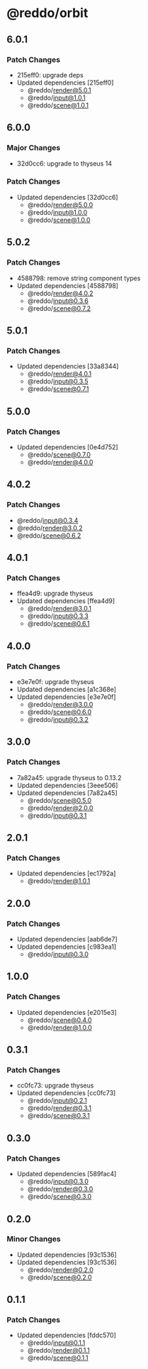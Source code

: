# @reddo/orbit

## 6.0.1

### Patch Changes

- 215eff0: upgrade deps
- Updated dependencies [215eff0]
  - @reddo/render@5.0.1
  - @reddo/input@1.0.1
  - @reddo/scene@1.0.1

## 6.0.0

### Major Changes

- 32d0cc6: upgrade to thyseus 14

### Patch Changes

- Updated dependencies [32d0cc6]
  - @reddo/render@5.0.0
  - @reddo/input@1.0.0
  - @reddo/scene@1.0.0

## 5.0.2

### Patch Changes

- 4588798: remove string component types
- Updated dependencies [4588798]
  - @reddo/render@4.0.2
  - @reddo/input@0.3.6
  - @reddo/scene@0.7.2

## 5.0.1

### Patch Changes

- Updated dependencies [33a8344]
  - @reddo/render@4.0.1
  - @reddo/input@0.3.5
  - @reddo/scene@0.7.1

## 5.0.0

### Patch Changes

- Updated dependencies [0e4d752]
  - @reddo/scene@0.7.0
  - @reddo/render@4.0.0

## 4.0.2

### Patch Changes

- @reddo/input@0.3.4
- @reddo/render@3.0.2
- @reddo/scene@0.6.2

## 4.0.1

### Patch Changes

- ffea4d9: upgrade thyseus
- Updated dependencies [ffea4d9]
  - @reddo/render@3.0.1
  - @reddo/input@0.3.3
  - @reddo/scene@0.6.1

## 4.0.0

### Patch Changes

- e3e7e0f: upgrade thyseus
- Updated dependencies [a1c368e]
- Updated dependencies [e3e7e0f]
  - @reddo/render@3.0.0
  - @reddo/scene@0.6.0
  - @reddo/input@0.3.2

## 3.0.0

### Patch Changes

- 7a82a45: upgrade thyseus to 0.13.2
- Updated dependencies [3eee506]
- Updated dependencies [7a82a45]
  - @reddo/scene@0.5.0
  - @reddo/render@2.0.0
  - @reddo/input@0.3.1

## 2.0.1

### Patch Changes

- Updated dependencies [ec1792a]
  - @reddo/render@1.0.1

## 2.0.0

### Patch Changes

- Updated dependencies [aab6de7]
- Updated dependencies [c983ea1]
  - @reddo/input@0.3.0

## 1.0.0

### Patch Changes

- Updated dependencies [e2015e3]
  - @reddo/scene@0.4.0
  - @reddo/render@1.0.0

## 0.3.1

### Patch Changes

- cc0fc73: upgrade thyseus
- Updated dependencies [cc0fc73]
  - @reddo/input@0.2.1
  - @reddo/render@0.3.1
  - @reddo/scene@0.3.1

## 0.3.0

### Patch Changes

- Updated dependencies [589fac4]
  - @reddo/input@0.3.0
  - @reddo/render@0.3.0
  - @reddo/scene@0.3.0

## 0.2.0

### Minor Changes

- Updated dependencies [93c1536]
- Updated dependencies [93c1536]
  - @reddo/render@0.2.0
  - @reddo/scene@0.2.0

## 0.1.1

### Patch Changes

- Updated dependencies [fddc570]
  - @reddo/input@0.1.1
  - @reddo/render@0.1.1
  - @reddo/scene@0.1.1
